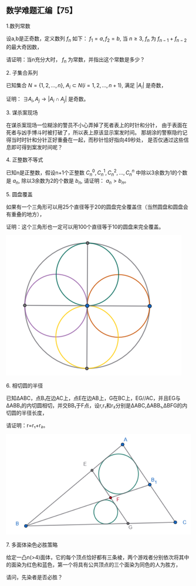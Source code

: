 ## 数学难题汇编【75】

1.数列常数

设a,b是正奇数，定义数列 $f_n$ 如下： $f_1=a,f_2=b,$ 当 $n\ge3,$ $f_n$ 为 $f_{n-1}+f_{n-2}$ 的最大奇因数，

请证明：当n充分大时， $f_n$ 为常数，并指出这个常数是多少？

2. 子集合系列

已知集合 $N=\{1,2,...,n\},$ $A_i\subset N(i=1,2,...,n+1),$ 满足 $|A_i|$ 是奇数，

证明： $\exists A_i,A_j\to |A_i\cap A_j|$ 是奇数。

3. 谋杀案现场

在谋杀案现场一位糊涂的警员不小心弄掉了死者表上的时针和分针，
由于表面在死者与凶手博斗时被打破了，所以表上原该显示案发时间。
那胡涂的警察隐约记得当时时针和分针正好重叠在一起，而秒针恰好指向49秒处，
是否仅通过这些信息即可得到案发时间呢？

4. 正整数不等式

已知n是正整数，假设n+1个正整数 $C_n^0,C_n^1,C_n^2,...,C_n^n$ 中除以3余数为1的个数是 $a_n,$ 
除以3余数为2的个数是 $b_n,$ 请证明： $a_n\gt b_n。$

5. 圆盘覆盖

如果有一个三角形可以用25个直径等于20的圆盘完全覆盖住（当然圆盘和圆盘会有重叠的地方），

证明：这个三角形也一定可以用100个直径等于10的圆盘来完全覆盖。

![图](/pics/p109-5.png)

6. 相切圆的半径

已知ΔABC，点B₁在边AC上，点E在边AB上，G在BC上，EG//AC，并且EG与ΔABB₁的内切圆相切，并交BB₁于F点，设r,r₁和r₂分别是ΔABC,ΔABB₁,ΔBFG的内切圆的半径长度，

请证明：r=r₁+r₂。

![图](/pics/p109-6.png)

7. 多面体染色必胜策略

给定一凸n(>4)面体，它的每个顶点恰好都有三条棱，两个游戏者分别依次将其中的面染为红色和蓝色，第一个将具有公共顶点的三个面染为同色的人为胜方，

请问，先染者是否必胜？
